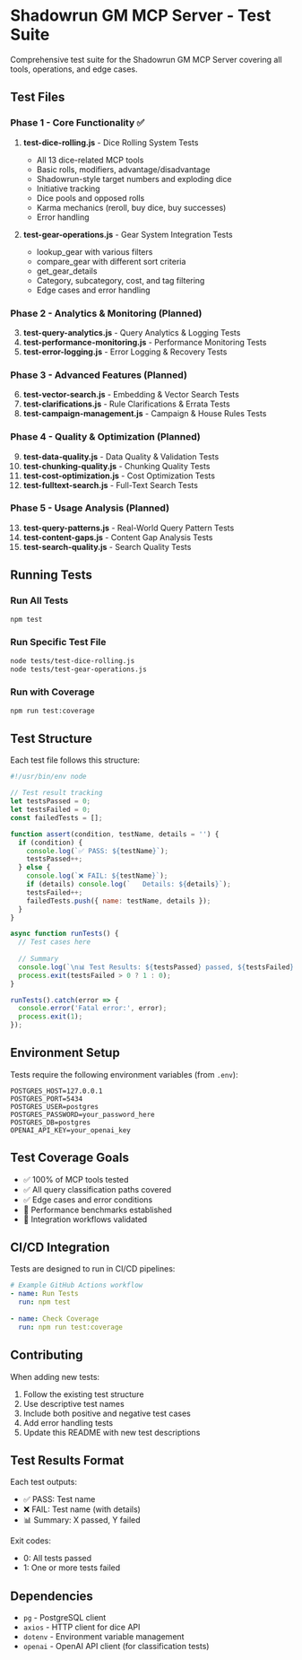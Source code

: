 # Shadowrun GM MCP Server - Test Suite

Comprehensive test suite for the Shadowrun GM MCP Server covering all tools, operations, and edge cases.

## Test Files

### Phase 1 - Core Functionality ✅

1. **test-dice-rolling.js** - Dice Rolling System Tests
   - All 13 dice-related MCP tools
   - Basic rolls, modifiers, advantage/disadvantage
   - Shadowrun-style target numbers and exploding dice
   - Initiative tracking
   - Dice pools and opposed rolls
   - Karma mechanics (reroll, buy dice, buy successes)
   - Error handling

2. **test-gear-operations.js** - Gear System Integration Tests
   - lookup_gear with various filters
   - compare_gear with different sort criteria
   - get_gear_details
   - Category, subcategory, cost, and tag filtering
   - Edge cases and error handling

### Phase 2 - Analytics & Monitoring (Planned)

3. **test-query-analytics.js** - Query Analytics & Logging Tests
4. **test-performance-monitoring.js** - Performance Monitoring Tests
5. **test-error-logging.js** - Error Logging & Recovery Tests

### Phase 3 - Advanced Features (Planned)

6. **test-vector-search.js** - Embedding & Vector Search Tests
7. **test-clarifications.js** - Rule Clarifications & Errata Tests
8. **test-campaign-management.js** - Campaign & House Rules Tests

### Phase 4 - Quality & Optimization (Planned)

9. **test-data-quality.js** - Data Quality & Validation Tests
10. **test-chunking-quality.js** - Chunking Quality Tests
11. **test-cost-optimization.js** - Cost Optimization Tests
12. **test-fulltext-search.js** - Full-Text Search Tests

### Phase 5 - Usage Analysis (Planned)

13. **test-query-patterns.js** - Real-World Query Pattern Tests
14. **test-content-gaps.js** - Content Gap Analysis Tests
15. **test-search-quality.js** - Search Quality Tests

## Running Tests

### Run All Tests
```bash
npm test
```

### Run Specific Test File
```bash
node tests/test-dice-rolling.js
node tests/test-gear-operations.js
```

### Run with Coverage
```bash
npm run test:coverage
```

## Test Structure

Each test file follows this structure:

```javascript
#!/usr/bin/env node

// Test result tracking
let testsPassed = 0;
let testsFailed = 0;
const failedTests = [];

function assert(condition, testName, details = '') {
  if (condition) {
    console.log(`✅ PASS: ${testName}`);
    testsPassed++;
  } else {
    console.log(`❌ FAIL: ${testName}`);
    if (details) console.log(`   Details: ${details}`);
    testsFailed++;
    failedTests.push({ name: testName, details });
  }
}

async function runTests() {
  // Test cases here
  
  // Summary
  console.log(`\n📊 Test Results: ${testsPassed} passed, ${testsFailed} failed`);
  process.exit(testsFailed > 0 ? 1 : 0);
}

runTests().catch(error => {
  console.error('Fatal error:', error);
  process.exit(1);
});
```

## Environment Setup

Tests require the following environment variables (from `.env`):

```env
POSTGRES_HOST=127.0.0.1
POSTGRES_PORT=5434
POSTGRES_USER=postgres
POSTGRES_PASSWORD=your_password_here
POSTGRES_DB=postgres
OPENAI_API_KEY=your_openai_key
```

## Test Coverage Goals

- ✅ 100% of MCP tools tested
- ✅ All query classification paths covered
- ✅ Edge cases and error conditions
- 🔄 Performance benchmarks established
- 🔄 Integration workflows validated

## CI/CD Integration

Tests are designed to run in CI/CD pipelines:

```yaml
# Example GitHub Actions workflow
- name: Run Tests
  run: npm test
  
- name: Check Coverage
  run: npm run test:coverage
```

## Contributing

When adding new tests:

1. Follow the existing test structure
2. Use descriptive test names
3. Include both positive and negative test cases
4. Add error handling tests
5. Update this README with new test descriptions

## Test Results Format

Each test outputs:
- ✅ PASS: Test name
- ❌ FAIL: Test name (with details)
- 📊 Summary: X passed, Y failed

Exit codes:
- 0: All tests passed
- 1: One or more tests failed

## Dependencies

- `pg` - PostgreSQL client
- `axios` - HTTP client for dice API
- `dotenv` - Environment variable management
- `openai` - OpenAI API client (for classification tests)
